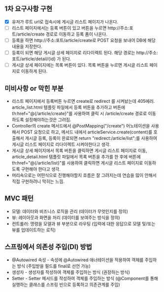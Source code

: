 ## 1차 요구사항 구현
- [x] 유저가 루트 url로 접속시에 게시글 리스트 페이지가 나온다.
- [ ] 리스트 페이지에서는 등록 버튼이 있고 버튼을 누르면 http://주소:포트/article/create 경로로 이동하고 등록 폼이 나온다.
- [ ] 등록을 하면 http://주소:포트/article/create로 POST 요청을 보내어 DB에 해당 내용을 저장한다.
- [ ] 등록이 되면 해당 게시글 상세 페이지로 리다이렉트 된다. 해당 경로는 http://주소:포트/article/detail/{id} 가 된다.
- [ ] 게시글 상세 페이지에는 목록 버튼이 있다. 목록 버튼을 누르면 게시글 리스트 페이지로 이동하게 된다.

## 미비사항 or 막힌 부분
- 리스트 페이지에서 등록버튼 누르면 create로 redirect 를 시켜놨는데 405에러. article_list.html 템플릿 파일에서 등록 버튼을 추가하고 
  버튼에 th:href="@{/article/create}"를 사용하여 클릭 시 /article/create 경로로 이동하도록 설정해야하는것은 그려짐.
- Controller의 create 메서드에서 @PostMapping("/create") 어노테이션을 사용해서 POST 요청으로 하고,
  메서드 내에서 articleService.create(content)를 호출해서 게시글 등록,
  등록이 완료되면 return "redirect:/article/list";를 사용하여 게시글 리스트 페이지로 리다이렉트 시켜야한다고 생각.
- 게시글 상세 페이지에서 목록 버튼을 클릭하면 게시글 리스트 페이지로 이동,
  article_detail.html 템플릿 파일에서 목록 버튼을 추가를 한 후에 버튼에 th:href="@{/article/list}"를 사용하여 
  클릭하면 게시글 리스트 페이지로 이동하도록 구현해야 한다고 생각.
- 머리속으로는 어떤식으로 진행해야할지 흐름은 잘 그려지는데 연습을 많이 안해서 직접 구현하려니 막히는 느낌.

## MVC 패턴
- 모델: 데이터와 비즈니스 로직을 관리 (데이터가 무엇인지를 정의)
- 뷰: 레이아웃과 화면을 처리 (데이터를 보여주는 방식을 정의)
- 컨트롤러: 명령을 모델과 뷰 부분으로 라우팅 (입력에 대한 응답으로 모델 및/또는 뷰를 업데이트하는 로직)

## 스프링에서 의존성 주입(DI) 방법
- @Autowired 속성 - 속성에 @Autowired 애너테이션을 적용하여 객체를 주입하는 방식 (주입받을 필드를 final로 선언 가능)
- 생성자 - 생성자를 작성하여 객체를 주입하는 방식 (권장하는 방식)
- Setter - Setter 메서드를 작성하여 객체를 주입하는 방식 (@Component를 통해 실행하는 클래스를 스프링 빈으로 등록하고 의존관계를 주입)
